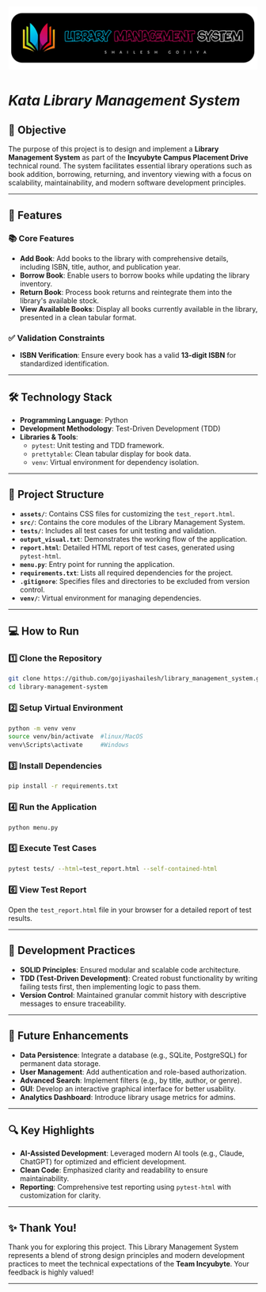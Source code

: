 # ![Library Management System](https://github.com/gojiyashailesh/kata_library_management_system/blob/main/assets/20241225_235200.png)


# ***Kata Library Management System***

## 🚀 **Objective**
The purpose of this project is to design and implement a **Library Management System** as part of the **Incyubyte Campus Placement Drive** technical round. The system facilitates essential library operations such as book addition, borrowing, returning, and inventory viewing with a focus on scalability, maintainability, and modern software development principles.

---

## 🌟 **Features**
### 📚 **Core Features**
- **Add Book**: Add books to the library with comprehensive details, including ISBN, title, author, and publication year.
- **Borrow Book**: Enable users to borrow books while updating the library inventory.
- **Return Book**: Process book returns and reintegrate them into the library's available stock.
- **View Available Books**: Display all books currently available in the library, presented in a clean tabular format.

### ✅ **Validation Constraints**
- **ISBN Verification**: Ensure every book has a valid **13-digit ISBN** for standardized identification.

---

## 🛠️ **Technology Stack**
- **Programming Language**: Python
- **Development Methodology**: Test-Driven Development (TDD)
- **Libraries & Tools**:
  - `pytest`: Unit testing and TDD framework.
  - `prettytable`: Clean tabular display for book data.
  - `venv`: Virtual environment for dependency isolation.

---

## 📂 **Project Structure**
- **`assets/`**: Contains CSS files for customizing the `test_report.html`.
- **`src/`**: Contains the core modules of the Library Management System.
- **`tests/`**: Includes all test cases for unit testing and validation.
- **`output_visual.txt`**: Demonstrates the working flow of the application.
- **`report.html`**: Detailed HTML report of test cases, generated using `pytest-html`.
- **`menu.py`**: Entry point for running the application.
- **`requirements.txt`**: Lists all required dependencies for the project.
- **`.gitignore`**: Specifies files and directories to be excluded from version control.
- **`venv/`**: Virtual environment for managing dependencies.

---

## 💻 **How to Run**
### 1️⃣ **Clone the Repository**
```bash
git clone https://github.com/gojiyashailesh/library_management_system.git
cd library-management-system
```

### 2️⃣ **Setup Virtual Environment**
```bash
python -m venv venv
source venv/bin/activate  #linux/MacOS
venv\Scripts\activate     #Windows
```

### 3️⃣ **Install Dependencies**
```bash
pip install -r requirements.txt
```

### 4️⃣ **Run the Application**
```bash
python menu.py
```

### 5️⃣ **Execute Test Cases**
```bash
pytest tests/ --html=test_report.html --self-contained-html
```

### 6️⃣ **View Test Report**
Open the `test_report.html` file in your browser for a detailed report of test results.

---

## 🧪 **Development Practices**
- **SOLID Principles**: Ensured modular and scalable code architecture.
- **TDD (Test-Driven Development)**: Created robust functionality by writing failing tests first, then implementing logic to pass them.
- **Version Control**: Maintained granular commit history with descriptive messages to ensure traceability.

---

## 🚧 **Future Enhancements**
- **Data Persistence**: Integrate a database (e.g., SQLite, PostgreSQL) for permanent data storage.
- **User Management**: Add authentication and role-based authorization.
- **Advanced Search**: Implement filters (e.g., by title, author, or genre).
- **GUI**: Develop an interactive graphical interface for better usability.
- **Analytics Dashboard**: Introduce library usage metrics for admins.

---

## 🔍 **Key Highlights**
- **AI-Assisted Development**: Leveraged modern AI tools (e.g., Claude, ChatGPT) for optimized and efficient development.
- **Clean Code**: Emphasized clarity and readability to ensure maintainability.
- **Reporting**: Comprehensive test reporting using `pytest-html` with customization for clarity.

---

## ✨ **Thank You!**
Thank you for exploring this project. This Library Management System represents a blend of strong design principles and modern development practices to meet the technical expectations of the **Team Incyubyte**. Your feedback is highly valued!

---


